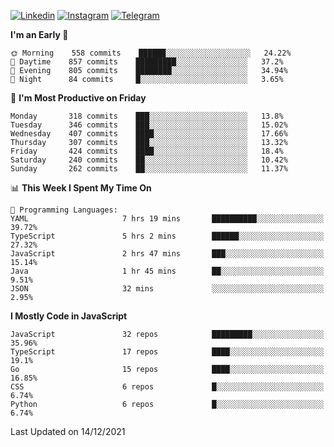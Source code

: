 [![Linkedin](https://img.shields.io/badge/-Archie-blue?style=flat-square&labelColor=gray&logo=Linkedin&logoColor=white&link=https://www.linkedin.com/in/archisdi)](https://www.linkedin.com/in/archisdi)
[![Instagram](https://img.shields.io/badge/-@archisdi-orange?style=flat-square&labelColor=gray&logo=Instagram&logoColor=white&link=https://www.instagram.com/archisdi)](https://www.instagram.com/archisdi)
[![Telegram](https://img.shields.io/badge/-aai-informational?style=flat-square&labelColor=gray&logo=telegram&logoColor=white&link=https://t.me/archisdi)](https://t.me/archisdi)

<!--START_SECTION:waka-->
**I'm an Early 🐤** 

```text
🌞 Morning    558 commits    ██████░░░░░░░░░░░░░░░░░░░   24.22% 
🌆 Daytime    857 commits    █████████░░░░░░░░░░░░░░░░   37.2% 
🌃 Evening    805 commits    ████████░░░░░░░░░░░░░░░░░   34.94% 
🌙 Night      84 commits     █░░░░░░░░░░░░░░░░░░░░░░░░   3.65%

```
📅 **I'm Most Productive on Friday** 

```text
Monday       318 commits    ███░░░░░░░░░░░░░░░░░░░░░░   13.8% 
Tuesday      346 commits    ███░░░░░░░░░░░░░░░░░░░░░░   15.02% 
Wednesday    407 commits    ████░░░░░░░░░░░░░░░░░░░░░   17.66% 
Thursday     307 commits    ███░░░░░░░░░░░░░░░░░░░░░░   13.32% 
Friday       424 commits    ████░░░░░░░░░░░░░░░░░░░░░   18.4% 
Saturday     240 commits    ██░░░░░░░░░░░░░░░░░░░░░░░   10.42% 
Sunday       262 commits    ██░░░░░░░░░░░░░░░░░░░░░░░   11.37%

```


📊 **This Week I Spent My Time On** 

```text
💬 Programming Languages: 
YAML                     7 hrs 19 mins       ██████████░░░░░░░░░░░░░░░   39.72% 
TypeScript               5 hrs 2 mins        ██████░░░░░░░░░░░░░░░░░░░   27.32% 
JavaScript               2 hrs 47 mins       ███░░░░░░░░░░░░░░░░░░░░░░   15.14% 
Java                     1 hr 45 mins        ██░░░░░░░░░░░░░░░░░░░░░░░   9.51% 
JSON                     32 mins             ░░░░░░░░░░░░░░░░░░░░░░░░░   2.95%

```

**I Mostly Code in JavaScript** 

```text
JavaScript               32 repos            █████████░░░░░░░░░░░░░░░░   35.96% 
TypeScript               17 repos            ████░░░░░░░░░░░░░░░░░░░░░   19.1% 
Go                       15 repos            ████░░░░░░░░░░░░░░░░░░░░░   16.85% 
CSS                      6 repos             █░░░░░░░░░░░░░░░░░░░░░░░░   6.74% 
Python                   6 repos             █░░░░░░░░░░░░░░░░░░░░░░░░   6.74%

```



 Last Updated on 14/12/2021
<!--END_SECTION:waka-->